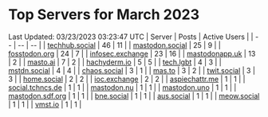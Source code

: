 # Top Servers for March 2023
Last Updated: 03/23/2023 03:23:47 UTC
| Server | Posts | Active Users |
| -- | -- | -- |
| [techhub.social](https://techhub.social/tags/PowerShell) | 46 | 11 |
| [mastodon.social](https://mastodon.social/tags/PowerShell) | 25 | 9 |
| [fosstodon.org](https://fosstodon.org/tags/PowerShell) | 24 | 7 |
| [infosec.exchange](https://infosec.exchange/tags/PowerShell) | 23 | 16 |
| [mastodonapp.uk](https://mastodonapp.uk/tags/PowerShell) | 13 | 2 |
| [masto.ai](https://masto.ai/tags/PowerShell) | 7 | 2 |
| [hachyderm.io](https://hachyderm.io/tags/PowerShell) | 5 | 5 |
| [tech.lgbt](https://tech.lgbt/tags/PowerShell) | 4 | 3 |
| [mstdn.social](https://mstdn.social/tags/PowerShell) | 4 | 4 |
| [chaos.social](https://chaos.social/tags/PowerShell) | 3 | 1 |
| [mas.to](https://mas.to/tags/PowerShell) | 3 | 2 |
| [twit.social](https://twit.social/tags/PowerShell) | 3 | 3 |
| [home.social](https://home.social/tags/PowerShell) | 2 | 2 |
| [ioc.exchange](https://ioc.exchange/tags/PowerShell) | 2 | 2 |
| [aspiechattr.me](https://aspiechattr.me/tags/PowerShell) | 1 | 1 |
| [social.tchncs.de](https://social.tchncs.de/tags/PowerShell) | 1 | 1 |
| [mastodon.nu](https://mastodon.nu/tags/PowerShell) | 1 | 1 |
| [mastodon.uno](https://mastodon.uno/tags/PowerShell) | 1 | 1 |
| [mastodon.sdf.org](https://mastodon.sdf.org/tags/PowerShell) | 1 | 1 |
| [bne.social](https://bne.social/tags/PowerShell) | 1 | 1 |
| [aus.social](https://aus.social/tags/PowerShell) | 1 | 1 |
| [meow.social](https://meow.social/tags/PowerShell) | 1 | 1 |
| [vmst.io](https://vmst.io/tags/PowerShell) | 1 | 1 |
